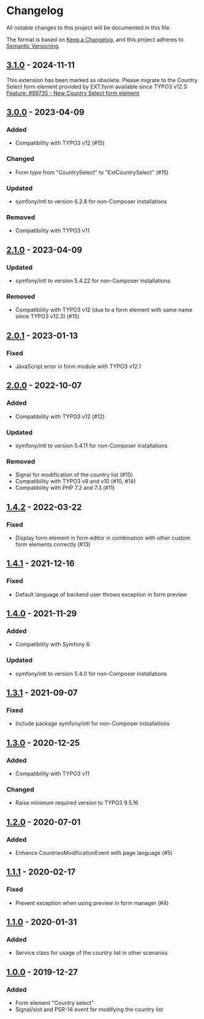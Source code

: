 # Changelog
All notable changes to this project will be documented in this file.

The format is based on [Keep a Changelog](https://keepachangelog.com/en/1.0.0/),
and this project adheres to [Semantic Versioning](https://semver.org/spec/v2.0.0.html).

## [3.1.0] - 2024-11-11

This extension has been marked as obsolete. Please migrate to the
Country Select form element provided by EXT:form available since
TYPO3 v12.3:
[Feature: #99735 - New Country Select form element](https://docs.typo3.org/c/typo3/cms-core/main/en-us/Changelog/12.3/Feature-99735-NewCountrySelectFormElement.html)


## [3.0.0] - 2023-04-09

### Added
- Compatibility with TYPO3 v12 (#15)

### Changed
- Form type from "CountrySelect" to "ExtCountrySelect" (#15)

### Updated
- symfony/intl to version 6.2.8 for non-Composer installations

### Removed
- Compatibility with TYPO3 v11

## [2.1.0] - 2023-04-09

### Updated
- symfony/intl to version 5.4.22 for non-Composer installations

### Removed
- Compatibility with TYPO3 v12 (due to a form element with same name since TYPO3 v12.3) (#15)

## [2.0.1] - 2023-01-13

### Fixed
- JavaScript error in form module with TYPO3 v12.1

## [2.0.0] - 2022-10-07

### Added
- Compatibility with TYPO3 v12 (#12)

### Updated
- symfony/intl to version 5.4.11 for non-Composer installations

### Removed
- Signal for modification of the country list (#10)
- Compatibility with TYPO3 v9 and v10 (#10, #14)
- Compatibility with PHP 7.2 and 7.3 (#11)

## [1.4.2] - 2022-03-22

### Fixed
- Display form element in form editor in combination with other custom form elements correctly (#13)

## [1.4.1] - 2021-12-16

### Fixed
- Default language of backend user throws exception in form preview

## [1.4.0] - 2021-11-29

### Added
- Compatibility with Symfony 6

### Updated
- symfony/intl to version 5.4.0 for non-Composer installations

## [1.3.1] - 2021-09-07

### Fixed
- Include package symfony/intl for non-Composer installations

## [1.3.0] - 2020-12-25

### Added
- Compatibility with TYPO3 v11

### Changed
- Raise minimum required version to TYPO3 9.5.16

## [1.2.0] - 2020-07-01

### Added
- Enhance CountriesModificationEvent with page language (#5)

## [1.1.1] - 2020-02-17

### Fixed
- Prevent exception when using preview in form manager (#4)

## [1.1.0] - 2020-01-31

### Added
- Service class for usage of the country list in other scenarios

## [1.0.0] - 2019-12-27

### Added
- Form element "Country select"
- Signal/slot and PSR-14 event for modifying the country list

[3.1.0]: https://github.com/brotkrueml/form-country-select/compare/v3.0.0...v3.1.0
[3.0.0]: https://github.com/brotkrueml/form-country-select/compare/v2.1.0...v3.0.0
[2.1.0]: https://github.com/brotkrueml/form-country-select/compare/v2.0.1...v2.1.0
[2.0.1]: https://github.com/brotkrueml/form-country-select/compare/v2.0.0...v2.0.1
[2.0.0]: https://github.com/brotkrueml/form-country-select/compare/v1.4.2...v2.0.0
[1.4.2]: https://github.com/brotkrueml/form-country-select/compare/v1.4.1...v1.4.2
[1.4.1]: https://github.com/brotkrueml/form-country-select/compare/v1.4.0...v1.4.1
[1.4.0]: https://github.com/brotkrueml/form-country-select/compare/v1.3.1...v1.4.0
[1.3.1]: https://github.com/brotkrueml/form-country-select/compare/v1.3.0...v1.3.1
[1.3.0]: https://github.com/brotkrueml/form-country-select/compare/v1.2.0...v1.3.0
[1.2.0]: https://github.com/brotkrueml/form-country-select/compare/v1.1.1...v1.2.0
[1.1.1]: https://github.com/brotkrueml/form-country-select/compare/v1.1.0...v1.1.1
[1.1.0]: https://github.com/brotkrueml/form-country-select/compare/v1.0.0...v1.1.0
[1.0.0]: https://github.com/brotkrueml/form-country-select/releases/tag/v1.0.0
